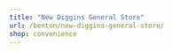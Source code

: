 ```yaml
---
title: "New Diggins General Store"
url: /benton/new-diggins-general-store/
shop: convenience
---
```

